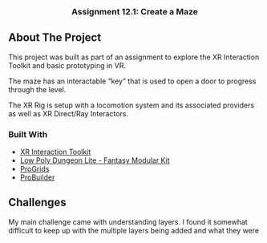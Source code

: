 <br />
<div align="center">
  <h3 align="center">Assignment 12.1: Create a Maze</h3>
</div>


<!-- ABOUT THE PROJECT -->
## About The Project

This project was built as part of an assignment to explore the XR Interaction Toolkit and basic prototyping in VR. 

The maze has an interactable “key” that is used to open a door to progress through the level. 

The XR Rig is setup with a locomotion system and its associated providers as well as XR Direct/Ray Interactors. 

### Built With

* [XR Interaction Toolkit](https://docs.unity3d.com/Packages/com.unity.xr.interaction.toolkit@1.0/manual/index.html)
* [Low Poly Dungeon Lite - Fantasy Modular Kit](https://assetstore.unity.com/packages/3d/environments/dungeons/low-poly-dungeon-lite-fantasy-modular-kit-224313)
* [ProGrids](https://docs.unity3d.com/Packages/com.unity.progrids@3.0/manual/index.html)
* [ProBuilder](https://docs.unity3d.com/Packages/com.unity.probuilder@5.0/manual/index.html)

## Challenges 

My main challenge came with understanding layers. I found it somewhat difficult to keep up with the multiple layers being added and what they were 




